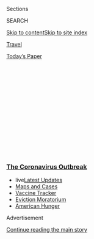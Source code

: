 <div id="app">

<div>

<div>

<div>

<div class="NYTAppHideMasthead css-1q2w90k e1suatyy0">

<div class="section css-ui9rw0 e1suatyy2">

<div class="css-eph4ug er09x8g0">

<div class="css-6n7j50">

</div>

<span class="css-1dv1kvn">Sections</span>

<div class="css-10488qs">

<span class="css-1dv1kvn">SEARCH</span>

</div>

[Skip to content](#site-content)[Skip to site
index](#site-index)

</div>

<div id="masthead-section-label" class="css-1wr3we4 eaxe0e00">

[Travel](https://www.nytimes3xbfgragh.onion/section/travel)

</div>

<div class="css-10698na e1huz5gh0">

</div>

</div>

<div id="masthead-bar-one" class="section hasLinks css-15hmgas e1csuq9d3">

<div class="css-uqyvli e1csuq9d0">

</div>

<div class="css-1uqjmks e1csuq9d1">

</div>

<div class="css-9e9ivx">

[](https://myaccount.nytimes3xbfgragh.onion/auth/login?response_type=cookie&client_id=vi)

</div>

<div class="css-1bvtpon e1csuq9d2">

[Today’s
Paper](https://www.nytimes3xbfgragh.onion/section/todayspaper)

</div>

</div>

</div>

</div>

<div data-aria-hidden="false">

<div id="site-content" data-role="main">

<div>

<div class="css-1aor85t" style="opacity:0.000000001;z-index:-1;visibility:hidden">

<div class="css-1hqnpie">

<div class="css-epjblv">

<span class="css-17xtcya">[Travel](/section/travel)</span><span class="css-x15j1o">|</span><span class="css-fwqvlz">Thinking
of Traveling in the U.S.? These States Have Travel
Restrictions.</span>

</div>

<div class="css-k008qs">

<div class="css-1iwv8en">

<span class="css-18z7m18"></span>

<div>

</div>

</div>

<span class="css-1n6z4y">https://nyti.ms/2W8L3Q5</span>

<div class="css-1705lsu">

<div class="css-4xjgmj">

<div class="css-4skfbu" data-role="toolbar" data-aria-label="Social Media Share buttons, Save button, and Comments Panel with current comment count" data-testid="share-tools">

  - 
  - 
  - 
  - 
    
    <div class="css-6n7j50">
    
    </div>

  - 

</div>

</div>

</div>

</div>

</div>

</div>

<div class="css-13pd83m">

<div class="css-l9svim">

### [<span class="css-pa1jbp"><span class="css-1rxm0ex">The Coronavirus</span><span class="css-1rxm0ex"> Outbreak</span></span>](https://www.nytimes3xbfgragh.onion/news-event/coronavirus?name=styln-coronavirus-national&region=TOP_BANNER&block=storyline_menu_recirc&action=click&pgtype=Article&impression_id=43485f20-f1c1-11ea-b492-3b10163695e2&variant=undefined)

  - <span class="css-ousu42"><span class="css-12clwdu">live</span>[Latest
    Updates](https://www.nytimes3xbfgragh.onion/2020/09/08/world/covid-19-coronavirus.html?name=styln-coronavirus-national&region=TOP_BANNER&block=storyline_menu_recirc&action=click&pgtype=Article&impression_id=43485f21-f1c1-11ea-b492-3b10163695e2&variant=undefined)</span>
  - <span class="css-ousu42">[Maps and
    Cases](https://www.nytimes3xbfgragh.onion/interactive/2020/us/coronavirus-us-cases.html?name=styln-coronavirus-national&region=TOP_BANNER&block=storyline_menu_recirc&action=click&pgtype=Article&impression_id=43492270-f1c1-11ea-b492-3b10163695e2&variant=undefined)</span>
  - <span class="css-ousu42">[Vaccine
    Tracker](https://www.nytimes3xbfgragh.onion/interactive/2020/science/coronavirus-vaccine-tracker.html?name=styln-coronavirus-national&region=TOP_BANNER&block=storyline_menu_recirc&action=click&pgtype=Article&impression_id=43492271-f1c1-11ea-b492-3b10163695e2&variant=undefined)</span>
  - <span class="css-ousu42">[Eviction
    Moratorium](https://www.nytimes3xbfgragh.onion/2020/09/02/your-money/eviction-moratorium-covid.html?name=styln-coronavirus-national&region=TOP_BANNER&block=storyline_menu_recirc&action=click&pgtype=Article&impression_id=43492272-f1c1-11ea-b492-3b10163695e2&variant=undefined)</span>
  - <span class="css-ousu42">[American
    Hunger](https://www.nytimes3xbfgragh.onion/interactive/2020/09/02/magazine/food-insecurity-hunger-us.html?name=styln-coronavirus-national&region=TOP_BANNER&block=storyline_menu_recirc&action=click&pgtype=Article&impression_id=43492273-f1c1-11ea-b492-3b10163695e2&variant=undefined)</span>

</div>

</div>

<div id="top-wrapper" class="css-1sy8kpn">

<div id="top-slug" class="css-l9onyx">

Advertisement

</div>

[Continue reading the main
story](#after-top)

<div class="ad top-wrapper" style="text-align:center;height:100%;display:block;min-height:250px">

<div id="top" class="place-ad" data-position="top" data-size-key="top">

</div>

</div>

<div id="after-top">

</div>

</div>

<div>

<div id="sponsor-wrapper" class="css-1hyfx7x">

<div id="sponsor-slug" class="css-19vbshk">

Supported by

</div>

[Continue reading the main
story](#after-sponsor)

<div id="sponsor" class="ad sponsor-wrapper" style="text-align:center;height:100%;display:block">

</div>

<div id="after-sponsor">

</div>

</div>

<div class="css-186x18t">

</div>

<div class="css-1vkm6nb ehdk2mb0">

# Thinking of Traveling in the U.S.? These States Have Travel Restrictions.

</div>

Nearly half of the states have measures in place for visitors, from
mandatory testing to quarantine requirements.

<div class="css-79elbk" data-testid="photoviewer-wrapper">

<div class="css-z3e15g" data-testid="photoviewer-wrapper-hidden">

</div>

<div class="css-1a48zt4 ehw59r15" data-testid="photoviewer-children">

![<span class="css-16f3y1r e13ogyst0" data-aria-hidden="true">In New
Jersey, a road sign advises out-of-state visitors to call and learn if
they must
self-quarantine.</span><span class="css-cnj6d5 e1z0qqy90" itemprop="copyrightHolder"><span class="css-1ly73wi e1tej78p0">Credit...</span><span><span>Ted
Shaffrey/Associated
Press</span></span></span>](https://static01.graylady3jvrrxbe.onion/images/2020/07/10/travel/10quarentine/merlin_174085854_8ae7efae-415f-409e-94f7-71b554aa1fb4-articleLarge.jpg?quality=75&auto=webp&disable=upscale)

</div>

</div>

<div class="css-18e8msd">

<div class="css-vp77d3 epjyd6m0">

<div class="css-1baulvz">

By <span class="css-1baulvz last-byline" itemprop="name">Karen
Schwartz</span>

</div>

</div>

  - 
    
    <div class="css-ld3wwf e16638kd2">
    
    Published July 10, 2020Updated Sept. 3,
    2020
    
    </div>

  - 
    
    <div class="css-4xjgmj">
    
    <div class="css-pvvomx" data-role="toolbar" data-aria-label="Social Media Share buttons, Save button, and Comments Panel with current comment count" data-testid="share-tools">
    
      - 
      - 
      - 
      - 
        
        <div class="css-6n7j50">
        
        </div>
    
      - 
    
    </div>
    
    </div>

</div>

</div>

<div class="section meteredContent css-1r7ky0e" name="articleBody" itemprop="articleBody">

<div class="css-1fanzo5 StoryBodyCompanionColumn">

<div class="css-53u6y8">

*This list will be updated as states continue to announce changes to
their travel advisories. Are we missing an update? Email us at*
[*travelrestrictions@NYTimes.com*](mailto:travelrestrictions@NYTimes.com)*.*

While dog days of summer are winding down in the United States, the
pandemic is still ongoing. Airlines are working to make it easier for
fliers to make and adjust travel plans domestically by eliminating [most
change
fees](https://www.nytimes3xbfgragh.onion/aponline/2020/08/31/business/bc-us-airlines-change-fees.html),
but travelers still face a lot of logistics, with constantly evolving
state restrictions from [mandatory testing to quarantine
requirements](https://www.cdc.gov/quarantine/index.html). amid the
ongoing pandemic

The Centers for Disease Control and Prevention notes that [travel
increases a person’s chance of getting and spreading the
virus](https://www.cdc.gov/coronavirus/2019-ncov/travelers/travel-during-covid19.html?CDC_AA_refVal=https%3A%2F%2Fwww.cdc.gov%2Fcoronavirus%2F2019-ncov%2Ftravelers%2Ftravel-in-the-us.html).
“Staying home is the best way to protect yourself and others from
Covid-19,” the federal agency cautions.

For those who do take a trip, the C.D.C. says that each mode of
transportation has its own risks, and offers a series of recommendations
for safety: that people wear a face mask in public, wash hands
frequently, avoid touching their face, keep six feet from others, cover
coughs and sneezes, and use drive-through service and curbside pickup at
restaurants and stores.

</div>

</div>

<div class="css-1fanzo5 StoryBodyCompanionColumn">

<div class="css-53u6y8">

Here is a summary of current restrictions in the United States for
leisure travelers, although some requirements do not apply to those
spending less than a day in the state. Many states also have exemptions
for essential workers who are on the job, including health care workers,
members of the military and others, but even [they are subject to some
restrictions](https://www.ncsl.org/research/labor-and-employment/covid-19-essential-workers-in-the-states.aspx).

With the number of coronavirus cases surging across the country, check
the areas you plan to visit before you travel. Some municipalities or
counties may have more stringent regulations than issued by their state.

### <span>[Alabama](https://alabama.travel/my-trip/staying-safe)</span>

As of Sept. 1, there were no statewide restrictions in Alabama.

### <span>[Alaska](https://covid19.alaska.gov/travelers/)</span>

All nonresidents must upload proof of a negative or pending virus test
taken within 72 hours before departure to [an online travel
portal](https://www.alaska.covidsecureapp.com/), where they can also
submit a travel declaration and self-isolation plan. The state requests
a second test be done seven to 14 days after arriving in Alaska.

Visitors arriving without a previously taken test can get one for $250,
and must quarantine while awaiting results at their own cost. Testing is
free for Alaska residents, who also have the option of a two-week
quarantine instead of a test.

### <span>[Arizona](https://tourism.az.gov/covid-19-updates-2/)</span>

As of Sept. 1, there were no statewide restrictions in
Arizona.

### <span>[Arkansas](https://www.arkansas.com/travel-advisory/covid-19)</span>

As of Sept. 1, there were no statewide restrictions in
Arkansas.

</div>

</div>

<div class="css-1fanzo5 StoryBodyCompanionColumn">

<div class="css-53u6y8">

### <span>[California](https://www.visitcalifornia.com/latest-covid-19-coronavirus)</span>

As of Sept. 1, there were no statewide restrictions in
California.

### <span>[Colorado](https://covid19.colorado.gov/prepare-protect-yourself/prevent-the-spread/travel)</span>

As of Sept. 1, there were no statewide restrictions in
Colorado.

### <span>[Connecticut](https://portal.ct.gov/Coronavirus/Covid-19-Knowledge-Base/Travel-In-or-Out-of-CT)</span>

With rare exceptions, those coming into Connecticut after more than 24
hours in a state or area with a high rate of confirmed infections must
self-quarantine for 14 days from their last contact with the affected
state.

The states currently affected by the order are Alabama, Alaska,
Arkansas, California, Florida, Georgia, Hawaii, Idaho, Illinois,
Indiana, Iowa, Kansas, Kentucky, Louisiana, Minnesota, Mississippi,
Missouri, Montana, Nebraska, Nevada, North Carolina, North Dakota,
Oklahoma, South Carolina, South Dakota, Tennessee, Texas, Utah, Virginia
and Wisconsin. Visitors or residents returning from Guam, Puerto Rico or
the U.S. Virgin Islands face the same restrictions.

Someone whose home state is added to the list after they are already
vacationing in Connecticut is asked to quarantine, but isn’t required
to. People under self-quarantine may leave for medical visits, to obtain
medication or to shop for groceries. A person who cannot quarantine
because they are coming in for a funeral, for instance, may show proof
of negative results for a coronavirus test taken in the previous 72
hours. Those who have been tested but have not received the results are
required to quarantine until negative results are received and submitted
to the
state.

<div id="NYT_MAIN_CONTENT_1_REGION" class="css-9tf9ac">

<div>

<div id="styln-covid-updates-world" class="section interactive-content interactive-size-medium css-1ftcdic">

<div class="css-17ih8de interactive-body">

<div id="styln-briefing-block" data-asset-id="QXJ0aWNsZTpueXQ6Ly9hcnRpY2xlLzczNDIwODc0LTQ1NGYtNTQ4Ny1hYzExLTM0Mzg2ODUxZDI3ZA==">

<div class="briefing-block-header-section">

# [Latest Updates: The Coronavirus Outbreak](https://www.nytimes3xbfgragh.onion/2020/09/08/world/covid-19-coronavirus.html?action=click&pgtype=Article&state=default&region=MAIN_CONTENT_1&context=storylines_live_updates)

<div class="briefing-block-ts">

Updated 2020-09-08T10:37:22.362Z

</div>

</div>

  - [As senators return to Washington, an impasse over a virus relief
    package
    looms.](https://www.nytimes3xbfgragh.onion/2020/09/08/world/covid-19-coronavirus.html?action=click&pgtype=Article&state=default&region=MAIN_CONTENT_1&context=storylines_live_updates#link-4a77847f)
  - [Nine drugmakers pledge to thoroughly vet any coronavirus
    vaccine.](https://www.nytimes3xbfgragh.onion/2020/09/08/world/covid-19-coronavirus.html?action=click&pgtype=Article&state=default&region=MAIN_CONTENT_1&context=storylines_live_updates#link-679303d7)
  - [‘The lockdown killed my father’: Farmer suicides add to India’s
    virus
    misery.](https://www.nytimes3xbfgragh.onion/2020/09/08/world/covid-19-coronavirus.html?action=click&pgtype=Article&state=default&region=MAIN_CONTENT_1&context=storylines_live_updates#link-1c973131)

<div class="briefing-block-footer">

<div class="briefing-block-footer-meta">

[See more
updates](https://www.nytimes3xbfgragh.onion/2020/09/08/world/covid-19-coronavirus.html?action=click&pgtype=Article&state=default&region=MAIN_CONTENT_1&context=storylines_live_updates)

</div>

<div class="briefing-block-briefinglinks">

<span>More live coverage:</span>

</div>

</div>

</div>

</div>

</div>

</div>

</div>

Anyone arriving from one of the higher rate areas must fill out a
[mandatory health
form](https://appengine.egov.com/apps/ct/DPH/Connecticut-Travel-Health-Form).
Failure to do that, or to quarantine as required, carries a fine of up
to $1,000 per
violation.

### <span>[Delaware](https://www.visitdelaware.com/industry/covid-19-in-delaware/)</span>

As of Sept. 1, there were no statewide restrictions in
Delaware.

### <span>[District of Columbia](https://washington.org/dc-information/coronavirus-travel-update-washington-dc)</span>

People who have been to a high-risk state for nonessential travel ** in
the previous two weeks then come into Washington for 24 hours or more
must self-quarantine for 14 days. The order excludes travelers from
Maryland and Virginia.

The states affected by the order are Alaska, Arkansas, Arizona, Alabama,
California, Delaware, Florida, Georgia, Hawaii, Idaho, Illinois,
Indiana, Iowa, Kansas, Kentucky, Louisiana, Minnesota, Mississippi,
Missouri, Nebraska, Nevada, North Carolina, North Dakota, Oklahoma,
South Carolina, South Dakota, Tennessee, Texas, Utah and Wisconsin. An
updated list is expected to be posted on Sept. 7 at
[coronavirus.dc.gov](http://coronavirus.dc.gov/).

</div>

</div>

<div class="css-1fanzo5 StoryBodyCompanionColumn">

<div class="css-53u6y8">

### <span>[Florida](https://floridahealthcovid19.gov/travelers/)</span>

As of Sept. 1, there were no statewide restrictions in Florida. County
and city restrictions may be in place.

### <span>[Georgia](https://dph.georgia.gov/covid-19-travel)</span>

As of Sept. 1, there were no statewide restrictions in
Georgia.

### <span>[Hawaii](https://www.hawaiitourismauthority.org/covid-19-updates/)</span>

Visitors and residents arriving in Hawaii from out of state must
quarantine for 14 days. A mandatory 14-day inter-island self-quarantine
is also required for those arriving to Kauai, Hawaii Island or Maui
County (Maui, Molokai, Lanai), and traveling between these islands. The
order does not include inter-island travelers arriving on Oahu.

Travelers should check the state and island websites to see which forms
need to be filled out, as different islands have different requirements.

Those violating state quarantine requirements face up to a $5,000 fine
and up to a year in prison. The state had considered a pre-travel
testing program, but that has been delayed until Oct. 1, at the
earliest.

### <span>[Idaho](https://visitidaho.org/covid-19-travel-alert/)</span>

As of Sept. 1, there were no statewide restrictions in Idaho. County
restrictions may be in place: For instance, travelers to Boise and other
cities in Ada County are encouraged to self-quarantine for 14
days.

### <span>[Illinois](https://www.dph.illinois.gov/topics-services/diseases-and-conditions/diseases-a-z-list/coronavirus/travel-guidance)</span>

There are no statewide restrictions. However, under an [emergency travel
order](https://www.chicago.gov/city/en/sites/covid-19/home/emergency-travel-order.html),
a 14-day quarantine is required for those entering or returning to
Chicago from Alabama, Arkansas, California, Florida, Georgia, Hawaii (as
of Sept. 4), Idaho, Iowa, Kansas, Louisiana, Mississippi, Missouri,
Nebraska (as of Sept. 4), Nevada, North Carolina (as of Sept. 4), North
Dakota, Oklahoma, Puerto Rico, South Carolina, South Dakota, Tennessee
and Texas.

### <span>[Indiana](https://www.coronavirus.in.gov)</span>

As of Sept. 1, there were no statewide restrictions in
Indiana.

### <span>[Iowa](https://www.traveliowa.com/aspx/general/dynamicpage.aspx?id=204)</span>

As of Sept. 1, there were no statewide restrictions in
Iowa.

</div>

</div>

<div class="css-1fanzo5 StoryBodyCompanionColumn">

<div class="css-53u6y8">

### <span>[Kansas](https://www.coronavirus.kdheks.gov/175/Travel-Exposure-Related-Isolation-Quaran)</span>

Those who attended any out-of-state gathering that included 500 people
or more on or after Aug. 11 must quarantine for 14 days when entering
Kansas.

### <span>[Kentucky](https://govstatus.egov.com/kycovid19)</span>

Travelers who visited states with an infection rate approaching 15
percent or higher are asked to self-quarantine for 14 days.

<div id="NYT_MAIN_CONTENT_2_REGION" class="css-9tf9ac">

<div>

</div>

</div>

The recommendation applies to travelers from Alabama, Iowa, Nevada,
North Dakota and South
Dakota.

### <span>[Louisiana](https://louisianatravelassociation.org/covid-19-resources)</span>

As of Sept. 1, there were no statewide restrictions in
Louisiana.

### <span>[Maine](https://www.maine.gov/covid19/restartingmaine/keepmainehealthy/faqs)</span>

Only residents of Connecticut, New Hampshire, New Jersey, New York and
Vermont can enter the state without restriction. Everyone else must
either self-quarantine for 14 days, or sign a document stating that they
had a negative result to the coronavirus test within the previous 72
hours. Those in quarantine may leave their hotel or campsite only for
limited outdoor activities, such as hiking, when no other people are
around.

Maine residents who travel to a state not on the exempted list must also
quarantine when they return or alternatively, test negative for the
virus.

### <span>[Maryland](https://www.visitmaryland.org/article/travel-alerts)</span>

As of Sept. 1, there were no statewide restrictions in
Maryland.

### <span>[Massachusetts](https://www.mass.gov/info-details/covid-19-updates-and-information)</span>

Except for commuters, those passing through and people coming from
states with a lower coronavirus transmission rate, anyone over age 18
(or a minor traveling alone) who enters Massachusetts [must fill out a
travel form and either quarantine for 14 days or provide
proof](https://www.mass.gov/info-details/covid-19-travel-order) of a
negative test for the coronavirus taken within the previous 72 hours.
Those awaiting test results must quarantine until a negative result is
received.

The exemption applies to those who were in [one of the following
states](https://www.mass.gov/info-details/covid-19-travel-order#lower-risk-states-)
for the two weeks before their visit to Massachusetts: Colorado,
Connecticut, Delaware, Maine, New Hampshire, New Jersey, New York,
Pennsylvania, Vermont and West Virginia.

</div>

</div>

<div class="css-1fanzo5 StoryBodyCompanionColumn">

<div class="css-53u6y8">

Those who fail to comply with the rules face fines of up to $500 per
day.

### <span>[Michigan](https://www.michigan.gov/coronavirus/)</span>

As of Sept. 1, there were no statewide restrictions in
Michigan.

### <span>[Minnesota](https://www.exploreminnesota.com/info/coronavirus-covid-19-information)</span>

As of Sept. 1, there were no statewide restrictions in
Minnesota.

### <span>[Mississippi](https://visitmississippi.org/covid-19-travel-alert/)</span>

As of Sept. 1, there were no statewide restrictions in Mississippi.

### <span>[Missouri](https://www.visitmo.com/travel-updates)</span>

As of Sept. 1, there were no statewide restrictions in Missouri.

### <span>[Montana](https://www.visitmt.com/travel-alerts.html)</span>

As of Sept. 1, there were no statewide restrictions in
Montana.

### <span>[Nebraska](http://dhhs.ne.gov/Pages/COVID-19-Traveler-Recommendations.aspx)</span>

As of Sept. 1, there were no statewide restrictions in
Nebraska.

### <span>[Nevada](https://nvhealthresponse.nv.gov/info/travelers-visitors/)</span>

As of Sept. 1, there were no statewide restrictions in
Nevada.

### <span>[New Hampshire](https://www.covidguidance.nh.gov/out-state-visitors)</span>

Those traveling to New Hampshire from non-New England states “for an
extended period of time” are asked to self-quarantine for two
weeks.

### <span>[New Jersey](https://covid19.nj.gov/faqs/nj-information/general-public/which-states-are-on-the-travel-advisory-list-are-there-travel-restrictions-to-or-from-new-jersey)</span>

Those coming into New Jersey for more than 24 hours from a state or area
with a high rate of confirmed infections are asked to voluntarily
self-quarantine for 14 days, even if they had a recent negative virus
test.

The request applies to those who spent more than 24 hours in Alabama,
Alaska, Arkansas, California, Florida, Georgia, Guam, Hawaii, Idaho,
Illinois, Indiana, Iowa, Kansas, Kentucky, Louisiana, Minnesota,
Mississippi, Missouri, Montana, Nebraska, Nevada, North Carolina, North
Dakota, Oklahoma, Puerto Rico, South Carolina, South Dakota, Tennessee,
Texas, Utah, Virginia, the U.S. Virgin Islands and Wisconsin.

</div>

</div>

<div class="css-1fanzo5 StoryBodyCompanionColumn">

<div class="css-53u6y8">

Travelers from those areas are also asked to complete an online survey
providing details about where they have been and where they plan to
stay.

<div id="NYT_MAIN_CONTENT_3_REGION" class="css-9tf9ac">

<div>

<div id="styln-prism-freeform-1594220623585" class="section interactive-content interactive-size-medium css-1ftcdic">

<div class="css-17ih8de interactive-body">

<div id="prism-freeform-block-62914" class="css-19mumt8" data-role="complementary" data-storyline="The Coronavirus Outbreak" data-truncated="true" tabindex="0">

<div class="css-a8d9oz">

<div class="css-eb027h">

[](https://www.nytimes3xbfgragh.onion/news-event/coronavirus?action=click&pgtype=Article&state=default&region=MAIN_CONTENT_3&context=storylines_faq)

### The Coronavirus Outbreak ›

#### Frequently Asked Questions

Updated September 4, 2020

  - #### What are the symptoms of coronavirus?
    
      - In the beginning, the coronavirus [seemed like it was primarily
        a respiratory
        illness](https://www.nytimes3xbfgragh.onion/article/coronavirus-facts-history.html?action=click&pgtype=Article&state=default&region=MAIN_CONTENT_3&context=storylines_faq#link-6817bab5) —
        many patients had fever and chills, were weak and tired, and
        coughed a lot, though some people don’t show many symptoms at
        all. Those who seemed sickest had pneumonia or acute respiratory
        distress syndrome and received supplemental oxygen. By now,
        doctors have identified many more symptoms and syndromes. In
        April, [the C.D.C. added to the list of early
        signs](https://www.nytimes3xbfgragh.onion/2020/04/27/health/coronavirus-symptoms-cdc.html?action=click&pgtype=Article&state=default&region=MAIN_CONTENT_3&context=storylines_faq) sore
        throat, fever, chills and muscle aches. Gastrointestinal upset,
        such as diarrhea and nausea, has also been observed. Another
        telltale sign of infection may be a sudden, profound diminution
        of one’s [sense of smell and
        taste.](https://www.nytimes3xbfgragh.onion/2020/03/22/health/coronavirus-symptoms-smell-taste.html?action=click&pgtype=Article&state=default&region=MAIN_CONTENT_3&context=storylines_faq) Teenagers
        and young adults in some cases have developed painful red and
        purple lesions on their fingers and toes — nicknamed “Covid toe”
        — but few other serious symptoms.

  - #### Why is it safer to spend time together outside?
    
      - [Outdoor
        gatherings](https://www.nytimes3xbfgragh.onion/2020/05/15/us/coronavirus-what-to-do-outside.html?action=click&pgtype=Article&state=default&region=MAIN_CONTENT_3&context=storylines_faq) lower
        risk because wind disperses viral droplets, and sunlight can
        kill some of the virus. Open spaces prevent the virus from
        building up in concentrated amounts and being inhaled, which can
        happen when infected people exhale in a confined space for long
        stretches of time, said Dr. Julian W. Tang, a virologist at the
        University of Leicester.

  - #### Why does standing six feet away from others help?
    
      - The coronavirus spreads primarily through droplets from your
        mouth and nose, especially when you cough or sneeze. The C.D.C.,
        one of the organizations using that measure, [bases its
        recommendation of six
        feet](https://www.nytimes3xbfgragh.onion/2020/04/14/health/coronavirus-six-feet.html?action=click&pgtype=Article&state=default&region=MAIN_CONTENT_3&context=storylines_faq) on
        the idea that most large droplets that people expel when they
        cough or sneeze will fall to the ground within six feet. But six
        feet has never been a magic number that guarantees complete
        protection. Sneezes, for instance, can launch droplets a lot
        farther than six feet, [according to a recent
        study](https://jamanetwork.com/journals/jama/fullarticle/2763852).
        It's a rule of thumb: You should be safest standing six feet
        apart outside, especially when it's windy. But keep a mask on at
        all times, even when you think you’re far enough apart.

  - #### I have antibodies. Am I now immune?
    
      - As of right now,[ that seems likely, for at least several
        months.](https://www.nytimes3xbfgragh.onion/2020/07/22/health/covid-antibodies-herd-immunity.html?action=click&pgtype=Article&state=default&region=MAIN_CONTENT_3&context=storylines_faq) There
        have been frightening accounts of people suffering what seems to
        be a second bout of Covid-19. But experts say these patients may
        have a drawn-out course of infection, with the virus taking a
        slow toll weeks to months after initial exposure. People
        infected with the coronavirus typically
        [produce](https://www.nature.com/articles/s41586-020-2456-9) immune
        molecules called antibodies, which are [protective proteins made
        in response to an
        infection](https://www.nytimes3xbfgragh.onion/2020/05/07/health/coronavirus-antibody-prevalence.html?action=click&pgtype=Article&state=default&region=MAIN_CONTENT_3&context=storylines_faq)[.
        These antibodies
        may](https://www.nytimes3xbfgragh.onion/2020/05/07/health/coronavirus-antibody-prevalence.html?action=click&pgtype=Article&state=default&region=MAIN_CONTENT_3&context=storylines_faq) last
        in the body [only two to three
        months](https://www.nature.com/articles/s41591-020-0965-6),
        which may seem worrisome, but that’s perfectly normal after an
        acute infection subsides, said Dr. Michael Mina, an immunologist
        at Harvard University. It may be possible to get the coronavirus
        again, but it’s highly unlikely that it would be possible in a
        short window of time from initial infection or make people
        sicker the second time.

  - #### What are my rights if I am worried about going back to work?
    
      - Employers have to provide [a safe
        workplace](https://www.osha.gov/SLTC/covid-19/standards.html) with
        policies that protect everyone equally. [And if one of your
        co-workers tests positive for the coronavirus, the
        C.D.C.](https://www.nytimes3xbfgragh.onion/article/coronavirus-money-unemployment.html?action=click&pgtype=Article&state=default&region=MAIN_CONTENT_3&context=storylines_faq) has
        said that [employers should tell their
        employees](https://www.cdc.gov/coronavirus/2019-ncov/community/guidance-business-response.html) --
        without giving you the sick employee’s name -- that they may
        have been exposed to the
virus.

<div id="styln-survey-component-62914" class="styln-survey-component" data-surveyname="faq" data-surveystoryline="coronavirus">

</div>

</div>

<div class="css-6mllg9">

</div>

<div class="css-pmm6ed">

<span class="css-5gimkt"></span>

</div>

</div>

</div>

</div>

</div>

</div>

</div>

### <span>[New Mexico](https://www.newmexico.org/covid-19-traveler-information/)</span>

Upon entering the state, most people, including residents who have
traveled, are required to self-quarantine for 14 days or the duration of
their stay, whichever is
shorter.

### <span>[New York](https://coronavirus.health.ny.gov/covid-19-travel-advisory)</span>

New York requires individuals who have spent more than 24 hours in a
state or area with significant community spread of the [coronavirus to
self-quarantine](https://www.nytimes3xbfgragh.onion/2020/08/16/nyregion/coronavirus-quarantine-nyc.html)
for 14 days.

The states and territories affected by the quarantine order are Alabama,
Alaska, Arkansas, California, Florida, Georgia, Guam, Hawaii, Idaho,
Illinois, Indiana, Iowa, Kansas, Kentucky, Louisiana, Minnesota,
Mississippi, Missouri, Montana, Nebraska, Nevada, North Carolina, North
Dakota, Oklahoma, Puerto Rico, South Carolina, South Dakota, Tennessee,
Texas, Utah, Virginia, the U.S. Virgin Islands and Wisconsin.

Those arriving at airports in New York must fill out a [Health
Department traveler
form](https://forms.ny.gov/s3/Welcome-to-New-York-State-Traveler-Health-Form),
or face a possible $2,000 fine and a mandatory quarantine order.
Travelers arriving by air must fill out the form before leaving the
airport, while those arriving by car, train or other modes of
transportation must fill it out online. To ensure compliance, travelers
to New York City [may be stopped at random at bridge and tunnel
crossings](https://www.nytimes3xbfgragh.onion/2020/08/05/nyregion/nyc-coronavirus-quarantine-checkpoints.html),
in Penn Station and at the Port Authority Bus
Terminal.

### <span>[North Carolina](https://www.nc.gov/covid-19/covid-19-travel-resources)</span>

As of Sept. 1, there were no statewide restrictions in North
Carolina.

### <span>[North Dakota](https://www.health.nd.gov/diseases-conditions/coronavirus/travel)</span>

As of Sept. 1, there were no statewide restrictions in North
Dakota.

### <span>[Ohio](https://coronavirus.ohio.gov/wps/portal/gov/covid-19/families-and-individuals/COVID-19-Travel-Advisory/)</span>

Traveling Ohioans and out-of-state tourists who have visited an area of
high risk, or who have had possible exposure to the coronavirus, are
asked to voluntarily quarantine for 14 days.

</div>

</div>

<div class="css-1fanzo5 StoryBodyCompanionColumn">

<div class="css-53u6y8">

As of Sept. 2, Ohio has identified the following states as high risk:
Alabama, Iowa, Kansas, Nevada, North Dakota and South Dakota.

### <span>[Oklahoma](https://coronavirus.health.ok.gov/travel)</span>

As of Sept. 1, there were no statewide restrictions in Oklahoma.

### <span>[Oregon](https://traveloregon.com/travel-alerts/)</span>

As of Sept. 1, there were no statewide restrictions in
Oregon.

### <span>[Pennsylvania](https://www.health.pa.gov/topics/disease/coronavirus/Pages/Travelers.aspx)</span>

The state asks travelers who have visited an area with a Covid-19 surge
to self-quarantine for 14 days. The states are Alabama, Arkansas,
California, Florida, Georgia, Idaho, Illinois, Kansas, Louisiana,
Mississippi, Missouri, Nevada, North Dakota, Oklahoma, South Carolina,
South Dakota, Tennessee and Texas.

### <span>[Rhode Island](https://health.ri.gov/covid/)</span>

Those coming to Rhode Island from a state that has a positivity rate for
tests of greater than 5 percent are required to self-quarantine for two
weeks. Alternatively, visitors can provide a negative test for the virus
that was taken within the previous 72 hours. A person who receives a
negative test during their quarantine can stop isolating, although the
state recommends the full two-week quarantine.

[The states
identified](https://docs.google.com/spreadsheets/d/e/2PACX-1vSUCk9FlHBoJt5ZO0U6PKTTY7jHH8V4MovED0WiqpTTixdgMSCnUWI25xX5DCmQmtLknzu7Bo0jwY02/pubhtml?gid=0&single=true)
are Alabama, Arizona, Arkansas, California, Florida, Georgia, Hawaii,
Idaho, Indiana, Iowa, Kansas, Kentucky, Minnesota, Mississippi,
Missouri, Nebraska, Nevada, North Carolina, North Dakota, Oklahoma,
South Carolina, South Dakota, Tennessee, Texas, Utah, Virginia and
Wisconsin. Visitors from Puerto Rico must also
quarantine.

### <span>[South Carolina](https://scdhec.gov/infectious-diseases/viruses/coronavirus-disease-2019-covid-19/travelers-covid-19)</span>

The state recommends that people who have visited an area with
widespread or ongoing community transmission of the virus stay home as
much as possible for 14 days from the time they left that
region.

### <span>[South Dakota](https://www.travelsouthdakota.com/coronavirus-covid-19)</span>

As of Sept. 1, there were no statewide restrictions in South
Dakota.

### <span>[Tennessee](https://www.tnvacation.com/articles/tennessee-travel-amid-coronavirus)</span>

As of Sept. 1, there were no statewide restrictions in
Tennessee.

</div>

</div>

<div class="css-1fanzo5 StoryBodyCompanionColumn">

<div class="css-53u6y8">

### <span>[Texas](https://gov.texas.gov/travel-texas/page/covid19)</span>

As of Sept. 1, there were no statewide restrictions in
Texas.

### <span>[Utah](https://www.visitutah.com/plan-your-trip/covid-19/)</span>

As of Sept. 1, there were no statewide restrictions in
Utah.

### <span>[Vermont](https://www.healthvermont.gov/response/coronavirus-covid-19/traveling-vermont)</span>

Visitors from counties in select states that have similar active
coronavirus rates to Vermont and who travel in a private vehicle do not
have to quarantine. The same is true for Vermont residents who visit
those regions when they return home.

[These
counties](https://accd.vermont.gov/covid-19/restart/cross-state-travel)
are in Connecticut, Maine, Massachusetts, New Hampshire, Rhode Island,
New York, Pennsylvania, Ohio, New Jersey, Delaware, Maryland, Virginia,
West Virginia and Washington, D.C.

Most other travelers need to self-quarantine upon arrival in Vermont,
but the state gives them a few options. People may self-quarantine out
of state before traveling to Vermont as long as their trip is in a
private vehicle and they make only necessary stops, while wearing a face
mask, social distancing and washing their hands frequently. Those opting
to self-quarantine before their visit to Vermont can either do it for 14
days, or they can shorten it to seven days if they then get a negative
test result.

Those arriving by public transportation or a longer car ride must
self-quarantine for 14 days, or for seven days followed by a negative
test.

### <span>[Virginia](https://www.vdh.virginia.gov/coronavirus/frequently-asked-questions/u-s-travelers/)</span>

As of Sept. 1, there were no statewide restrictions in
Virginia.

### <span>[Washington](https://www.experiencewa.com/articles/date-coronavirus-travel-advisory)</span>

As of Sept. 1, there were no statewide restrictions in Washington.

### <span>[West Virginia](https://wvtourism.com/travel-alert/)</span>

As of Sept. 1, there were no statewide restrictions in West
Virginia.

### <span>[Wisconsin](https://www.dhs.wisconsin.gov/covid-19/travel.htm)</span>

As of Sept. 1, there were no statewide restrictions in Wisconsin. Local
quarantine restrictions may be in place at the county
level.

</div>

</div>

<div class="css-1fanzo5 StoryBodyCompanionColumn">

<div class="css-53u6y8">

### <span>[Wyoming](https://health.wyo.gov/publichealth/infectious-disease-epidemiology-unit/disease/novel-coronavirus/covid-19-orders-and-guidance/)</span>

As of Sept. 1, there were no statewide restrictions in Wyoming.

Follow Karen Schwartz on Twitter:
[@WanderWomanIsMe](https://twitter.com/wanderwomanisme?lang=en)

-----

***Follow New York Times Travel***
*on*[*Instagram*](https://www.instagram.com/nytimestravel/)*,*[*Twitter*](https://twitter.com/nytimestravel)
*and*[*Facebook*](https://www.facebookcorewwwi.onion/nytimestravel/)*.
And*[*sign up for our weekly Travel Dispatch
newsletter*](https://www.nytimes3xbfgragh.onion/newsletters/traveldispatch)
*to receive expert tips on traveling smarter and inspiration for your
next vacation.*

</div>

</div>

</div>

<div>

</div>

<div>

</div>

<div>

</div>

<div>

<div id="bottom-wrapper" class="css-1ede5it">

<div id="bottom-slug" class="css-l9onyx">

Advertisement

</div>

[Continue reading the main
story](#after-bottom)

<div id="bottom" class="ad bottom-wrapper" style="text-align:center;height:100%;display:block;min-height:90px">

</div>

<div id="after-bottom">

</div>

</div>

</div>

</div>

</div>

## Site Index

<div>

</div>

## Site Information Navigation

  - [© <span>2020</span> <span>The New York Times
    Company</span>](https://help.nytimes3xbfgragh.onion/hc/en-us/articles/115014792127-Copyright-notice)

<!-- end list -->

  - [NYTCo](https://www.nytco.com/)
  - [Contact
    Us](https://help.nytimes3xbfgragh.onion/hc/en-us/articles/115015385887-Contact-Us)
  - [Work with us](https://www.nytco.com/careers/)
  - [Advertise](https://nytmediakit.com/)
  - [T Brand Studio](http://www.tbrandstudio.com/)
  - [Your Ad
    Choices](https://www.nytimes3xbfgragh.onion/privacy/cookie-policy#how-do-i-manage-trackers)
  - [Privacy](https://www.nytimes3xbfgragh.onion/privacy)
  - [Terms of
    Service](https://help.nytimes3xbfgragh.onion/hc/en-us/articles/115014893428-Terms-of-service)
  - [Terms of
    Sale](https://help.nytimes3xbfgragh.onion/hc/en-us/articles/115014893968-Terms-of-sale)
  - [Site
    Map](https://spiderbites.nytimes3xbfgragh.onion)
  - [Help](https://help.nytimes3xbfgragh.onion/hc/en-us)
  - [Subscriptions](https://www.nytimes3xbfgragh.onion/subscription?campaignId=37WXW)

</div>

</div>

</div>

</div>
